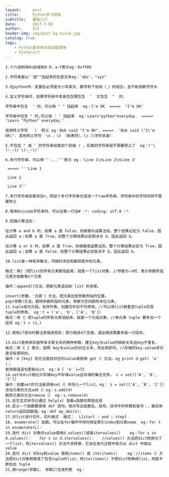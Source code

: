 ```yaml
---
layout:     post
title:      Python学习随笔
subtitle:   基础入门
date:       2017-7-08
author:     Zch
header-img: img/post-bg-miui6.jpg
catalog: true
tags:
    - Python基本命令及函数使用
    - Python入门
---
```


	1.十六进制用0x前缀和0-9，a-f表示eg：0xff00

	2.字符串是以''或""括起来的任意文本eg：'abc'，"xyz"

	3.在python中，变量名必须是大小写英文、数字和下划线（_）的组合，且不能用数字开头

	4.定义字符串时，如果字符串中本身包含既包含  '  又包含  "  时，

	字符串中包含  ' 时，可以用 " " 括起来  eg：I'm OK  ====>  "I'm OK"

	字符串中包含 " 时,可以用 ' ' 括起来  eg：Learn"python"everyday.  ====>    'Learn "Python" everyday.'

	或用转义字符   \  转义 eg：Bob said "I'm OK". ====>  'Bob said \"I\'m OK\". 其他转义字符  \n 、\t （制表符）、\\（\字符本身）

	5.不包含 " 或 ' 的字符串前面加个前缀 r ，后面的字符串就不需要转义了  eg：r'\(~_~)/ \(~_~)/'

	6.多行字符串，可以用'''...'''表示 eg：'Line 1\nLine 2\nLine 3'

	 ====> '''Line 1

	 Line 2

	 Line 3"'

	7.多行字符串前面添加r，把这个多行字符串也变成一个raw字符串，字符串中的字符同样不需要转义

	8.使用Unicode字符串时，可以在第一行加# -*- coding: utf-8 -*-

	9.短路计算法则：

	在计算 a and b 时，如果 a 是 False，则根据与运算法则，整个结果必定为 False，因此返回 a；如果 a 是 True，则整个计算结果必定取决与 b，因此返回 b。

	在计算 a or b 时，如果 a 是 True，则根据或运算法则，整个计算结果必定为 True，因此返回 a；如果 a 是 False，则整个计算结果必定取决于 b，因此返回 b。

	10.list是一种有序集合，可随时添加和删除其中的元素。

	格式：用[ ]把list的所有元素都括起来，就是一个list对象。//参数为-n时，表示参数所指元素为倒数第n个元素

	操作：append()方法，把新元素追加到 list 的末尾。

	insert(参数，'元素'）方法，把元素加至参数所指的位置。
	pop(参数)方法，删除参数所指的元素，参数为空则删除末位元素。
	11.tuple成为元组，有序列表，创建完毕后不可修改。//可以用list嵌套至tuple实现tuple的修改。 eg：t = ('a', 'b', ['A', 'B'])
	格式：用（）把tuple的所有元素括起来，就是一个元组对象。//单元素 tuple 要多加一个逗号 eg：t = (1,)

	12.使用if语句时要注意缩进规则：首行缩进4个空格，退出缩进需要多敲一行回车。

	13.dict是用来存放带有关联关系的两种参数，建立key与value的映射关系且key不重复。
	格式：用 { } 表示，按照 key与value的对应关系，写出来即可。//存储的key-value序对是没有顺序的。
	操作：d [key] 的方法查找对应的value或使用 get（）方法。eg print d.get( 'a' )；
	使用赋值语句更新dict  eg：d [ 'a' ]=72
	14.set与dict相比只存储key不存储value且存储的集合无序。 s = set(['A', 'B', 'C'])
	操作：创建set的方法是调用set（）并传入一个list。eg： s = set(['A', 'B', 'C'])
	添加元素的方法add（）eg：s.add(4)
	删除元素的方法remove（） eg：s.remove(4)
	15.在交互式命令行通过 help(x) 查看x函数的帮助信息
	16.定义一个函数要使用 def 语句，依次写出函数名、括号、括号中的参数和冒号：，最后用return返回函数值。eg：def my_abs(x):
	17.对list进行切片，切片格式  格式：  L[start : end : step]
	18. enumerate() 函数，可以在for循环中同时绑定索引index和元素name  eg：for t in enumerate(L)：
	19.迭代 dict 对象的value使用d.values()或者itervalues()    eg：for v in d.values()：　　for v in d.itervalues()：   //values() 方法把dict转换为了一个list，而itervalues() 方法不会转换，它会在迭代过程中依次从 dict 中取出 value
	20.迭代 dict 的key和value 使用items() 或 iteritems() 　　eg：//items（）方法把dict对象转换成了包含tuple的list，而iteritems() 不把dict转换成list，而是不断给出 tuple
	21.用range(参数1， 参数2)生成列表  eg：

　

 

 

 